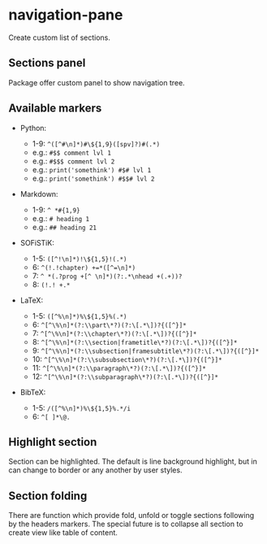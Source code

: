 # navigation-pane

Create custom list of sections.


## Sections panel

Package offer custom panel to show navigation tree.


## Available markers

* Python:
  * 1-9: `^([^#\n]*)#\${1,9}([spv]?)#(.*)`
  * e.g.: `#$$ comment lvl 1`
  * e.g.: `#$$$ comment lvl 2`
  * e.g.: `print('somethink') #$# lvl 1`
  * e.g.: `print('somethink') #$$# lvl 2`

* Markdown:
  * 1-9: `^ *#{1,9}`
  * e.g.: `# heading 1`
  * e.g.: `## heading 21`

* SOFiSTiK:
  * 1-5: `([^!\n]*)!\${1,5}!(.*)`
  * 6: `^(!.!chapter) +=*([^=\n]*)`
  * 7: `^ *(.?prog +[^ \n]*)(?:.*\nhead +(.+))?`
  * 8: `(!.! +.*`

* LaTeX:
  * 1-5: `([^%\n]*)%\${1,5}%(.*)`
  * 6: `^[^\%\n]*(?:\\part\*?)(?:\[.*\])?{([^}]*`
  * 7: `^[^\%\n]*(?:\\chapter\*?)(?:\[.*\])?{([^}]*`
  * 8: `^[^\%\n]*(?:\\section|frametitle\*?)(?:\[.*\])?{([^}]*`
  * 9: `^[^\%\n]*(?:\\subsection|framesubtitle\*?)(?:\[.*\])?{([^}]*`
  * 10: `^[^\%\n]*(?:\\subsubsection\*?)(?:\[.*\])?{([^}]*`
  * 11: `^[^\%\n]*(?:\\paragraph\*?)(?:\[.*\])?{([^}]*`
  * 12: `^[^\%\n]*(?:\\subparagraph\*?)(?:\[.*\])?{([^}]*`

* BibTeX:
  * 1-5: `/([^%\n]*)%\${1,5}%.*/i`
  * 6: `^[ ]*\@.`


## Highlight section

Section can be highlighted. The default is line background highlight, but in can change to border or any another by user styles.


## Section folding

There are function which provide fold, unfold or toggle sections following by the headers markers. The special future is to collapse all section to create view like table of content.
